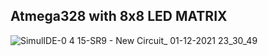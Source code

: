 ## Atmega328 with 8x8 LED MATRIX

![SimulIDE-0 4 15-SR9  -  New Circuit_ 01-12-2021 23_30_49](https://user-images.githubusercontent.com/94226292/144359091-18b8f026-2b6c-4a2c-a059-d4af01623117.png)
